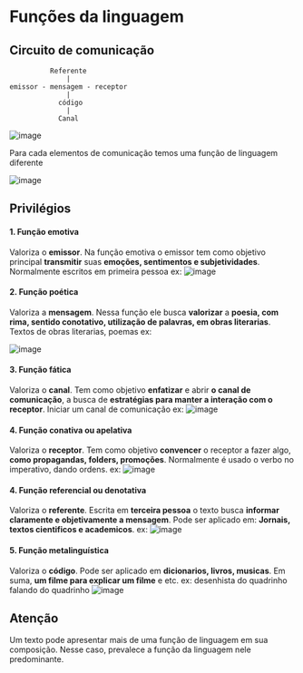 # Funções da linguagem

## Circuito de comunicação

```
          Referente
              |
emissor - mensagem - receptor
              |
            código
              |
            Canal
```

![image](https://github.com/Cestaro0/Fatec-Seguranca-da-Informacao/assets/99103680/146ef487-893e-4135-8c1c-8cbeeba6e48a)

Para cada elementos de comunicação temos uma função de linguagem diferente

![image](https://github.com/Cestaro0/Fatec-Seguranca-da-Informacao/assets/99103680/34f4ea51-35f4-453a-be2c-d59e08c92de9)


## Privilégios
#### 1. Função emotiva
Valoriza o **emissor**. Na função emotiva o emissor tem como objetivo principal **transmitir** suas **emoções, sentimentos e subjetividades**. Normalmente escritos em primeira pessoa
ex:
![image](https://github.com/Cestaro0/Fatec-Seguranca-da-Informacao/assets/99103680/b4d0d332-2abf-4bb9-b1d8-2e3c4faf3161)

#### 2. Função poética
Valoriza a **mensagem**. Nessa função ele busca **valorizar** a **poesia, com rima, sentido conotativo, utilização de palavras, em obras literarias**. Textos de obras literarias, poemas
ex: 

![image](https://github.com/Cestaro0/Fatec-Seguranca-da-Informacao/assets/99103680/bb067a7e-c83b-42a9-894c-5a49fab7f45a)


#### 3. Função fática
 Valoriza o **canal**. Tem como objetivo **enfatizar** e abrir **o canal de comunicação**, a busca de **estratégias para manter a interação com o receptor**. Iniciar um canal de comunicação
ex:
![image](https://github.com/Cestaro0/Fatec-Seguranca-da-Informacao/assets/99103680/313d79e6-6e1d-43af-8684-882b548141e0)


#### 4. Função conativa ou apelativa
Valoriza o **receptor**. Tem como objetivo **convencer** o receptor a fazer algo, **como propagandas, folders, promoções**. Normalmente é usado o verbo no imperativo, dando ordens.
ex:
![image](https://github.com/Cestaro0/Fatec-Seguranca-da-Informacao/assets/99103680/72b7b181-ae8f-4f6b-b6b4-d890a447b0d0)


#### 4. Função referencial ou denotativa
Valoriza o **referente**. Escrita em **terceira pessoa** o texto busca **informar claramente e objetivamente a mensagem**. Pode ser aplicado em: **Jornais, textos cientificos e academicos**.
ex:
![image](https://github.com/Cestaro0/Fatec-Seguranca-da-Informacao/assets/99103680/984cf5f3-00cc-4fa3-99df-b0ceab7366b4)

#### 5. Função metalinguística
Valoriza o **código**. Pode ser aplicado em **dicionarios, livros, musicas**. Em suma, **um filme para explicar um filme** e etc.
ex: desenhista do quadrinho falando do quadrinho
![image](https://github.com/Cestaro0/Fatec-Seguranca-da-Informacao/assets/99103680/6bf96d56-bf92-43a1-b6ad-cee6f26c3acf)


## Atenção
Um texto pode apresentar mais de uma função de linguagem em sua composição. Nesse caso, prevalece a função da linguagem nele predominante.
